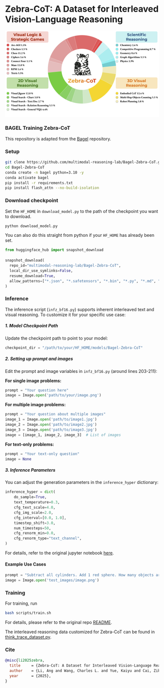 # Zebra-CoT: A Dataset for Interleaved Vision-Language Reasoning

![Image](assets/zebra_cot_datacard.png)
### BAGEL Training Zebra-CoT

This repository is adapted from the [Bagel](https://github.com/ByteDance-Seed/Bagel) repository.
### Setup

```bash
git clone https://github.com/multimodal-reasoning-lab/Bagel-Zebra-CoT.git
cd Bagel-Zebra-CoT
conda create -n bagel python=3.10 -y
conda activate bagel
pip install -r requirements.txt
pip install flash_attn --no-build-isolation
```

### Download checkpoint

Set the `HF_HOME` in `download_model.py` to the path of the checkpoint you want to download.

```bash
python download_model.py
```

You can also do this straight from python if your `HF_HOME` has already been set.
```python
from huggingface_hub import snapshot_download

snapshot_download(
  repo_id="multimodal-reasoning-lab/Bagel-Zebra-CoT",
  local_dir_use_symlinks=False,
  resume_download=True,
  allow_patterns=["*.json", "*.safetensors", "*.bin", "*.py", "*.md", "*.txt"],
)
```
### Inference

The inference script (`infz_bf16.py`) supports inherent interleaved text and visual reasoning. To customize it for your
specific use case:

##### 1. Model Checkpoint Path

Update the checkpoint path to point to your model:

```python
checkpoint_dir = "/path/to/your/HF_HOME/models/Bagel-Zebra-CoT"
```

##### 2. Setting up prompt and images

Edit the prompt and image variables in `infz_bf16.py` (around lines 203-211):

**For single image problems:**
```python
prompt = "Your question here"
image = Image.open('path/to/your/image.png')
```

**For multiple image problems:**
```python
prompt = "Your question about multiple images"
image_1 = Image.open('path/to/image1.jpg')
image_2 = Image.open('path/to/image2.jpg') 
image_3 = Image.open('path/to/image3.jpg')
image = [image_1, image_2, image_3]  # List of images
```

**For text-only problems:**
```python
prompt = "Your text-only question"
image = None
```

##### 3. Inference Parameters

You can adjust the generation parameters in the `inference_hyper` dictionary:

```python
inference_hyper = dict(
    do_sample=True,
    text_temperature=0.3,     
    cfg_text_scale=4.0,        
    cfg_img_scale=2.0,       
    cfg_interval=[0.0, 1.0],   
    timestep_shift=3.0,        
    num_timesteps=50,          
    cfg_renorm_min=0.0,        
    cfg_renorm_type="text_channel",  
)
```

For details, refer to the original jupyter notebook [here](inference.ipynb).

#### Example Use Cases

```python
prompt = "Subtract all cylinders. Add 1 red sphere. How many objects are left?"
image = Image.open('test_images/image.png')
```

### Training
For training, run 

```bash
bash scripts/train.sh
```

For details, please refer to the original repo [README](https://github.com/bytedance-seed/BAGEL).

The interleaved reasoning data customized for Zebra-CoT can be found in [think_trace_dataset.py](data/interleave_datasets/think_trace_dataset.py). 

### Cite
```bibtex
@misc{li2025zebra,
  title     = {Zebra-CoT: A Dataset for Interleaved Vision-Language Reasoning},
  author    = {Li, Ang and Wang, Charles L. and Yue, Kaiyu and Cai, Zikui and Liu, Ollie and Fu, Deqing and Guo, Peng and Zhu, Bill and Sharan, Vatsal and Jia, Robin and Neiswanger, Willie and Huang, Furong and Goldstein, Tom and Goldblum, Micah},
  year      = {2025},
}
```
